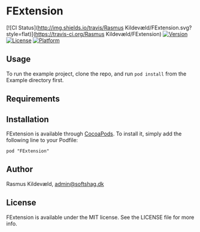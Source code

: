 # FExtension

[![CI Status](http://img.shields.io/travis/Rasmus Kildevæld/FExtension.svg?style=flat)](https://travis-ci.org/Rasmus Kildevæld/FExtension)
[![Version](https://img.shields.io/cocoapods/v/FExtension.svg?style=flat)](http://cocoadocs.org/docsets/FExtension)
[![License](https://img.shields.io/cocoapods/l/FExtension.svg?style=flat)](http://cocoadocs.org/docsets/FExtension)
[![Platform](https://img.shields.io/cocoapods/p/FExtension.svg?style=flat)](http://cocoadocs.org/docsets/FExtension)

## Usage

To run the example project, clone the repo, and run `pod install` from the Example directory first.

## Requirements

## Installation

FExtension is available through [CocoaPods](http://cocoapods.org). To install
it, simply add the following line to your Podfile:

    pod "FExtension"

## Author

Rasmus Kildevæld, admin@softshag.dk

## License

FExtension is available under the MIT license. See the LICENSE file for more info.


